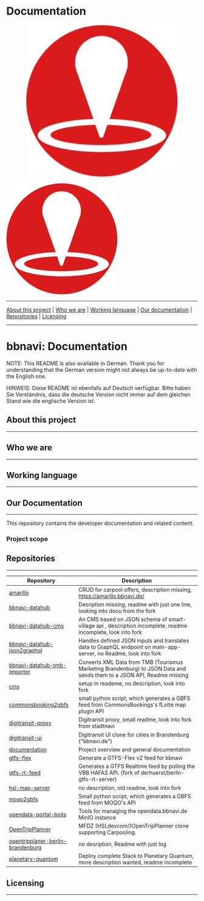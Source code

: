 # Documentation
<!-- markdownlint-disable MD041 -->
<p align="center">
 <a href="https://www.coronawarn.app/en/"><img src="./images/bb-navi-app-rund-rot_png.png" width="400"></a>
</p>

![Logo](./images/bb-navi-app-rund-rot_png.png)

_______

[About this project](#about-this-projectabout-this-project) | [Who we are](#who-we-arewho-we-are) | [Working language](#working-languageworking-language) | [Our  documentation](#our-documentation) | [Repositories](#repositories) | [Licensing](#licensing)

_______

# bbnavi: Documentation

NOTE: This README is also available in German. Thank you for understanding that the German version might not always be up-to-date with the English one.

HINWEIS: Diese README ist ebenfalls auf Deutsch verfügbar. Bitte haben Sie Verständnis, dass die deutsche Version nicht immer auf dem gleichen Stand wie die englische Version ist.

## About this project

---

## Who we are

_____

## Working language

___________________

## Our Documentation

____________________

This repository contains the developer documentation and related content.

### Project scope

## Repositories

_______________

| Repository | Description |
| ---------- | ----------- |
| [amarillo](https://github.com/bbnavi/amarillo) | CRUD for carpool offers, description missing, <https://amarillo.bbnavi.de/> |
| [bbnavi-datahub](https://github.com/bbnavi/bbnavi-datahub) | Desription missing, readme with just one line, looking into docu from the fork |
| [bbnavi-datahub-cms](https://github.com/bbnavi/bbnavi-datahub-cms) | An CMS based on JSON schema of smart-village api , description incomplete, readme incomplete, look into fork |
| [bbnavi-datahub-json2graphql](https://github.com/bbnavi/bbnavi-datahub-json2graphql) | Handles defined JSON inputs and translates data to GraphQL endpoint on main-app-server, no Readme, look into fork |
| [bbnavi-datahub-tmb-importer](https://github.com/bbnavi/bbnavi-datahub-tmb-importer) | Converts XML Data from TMB (Tourismus Marketing Brandenburg) to JSON Data and sends them to a JSON API, Readme missing |
| [cms](https://github.com/bbnavi/cms) | setup in reademe, no description, look into fork |
| [commonsbooking2gbfs](https://github.com/bbnavi/commonsbooking2gbfs) | small python script, which generates a GBFS feed from CommonsBookings's fLotte map plugin API |
| [digitransit-proxy](https://github.com/bbnavi/digitransit-proxy) | Digitransit proxy, small readme, look into fork from stadtnavi |
| [digitransit-ui](https://github.com/bbnavi/digitransit-ui) | Digitransit UI clone for cities in Brandenburg ("bbnavi.de") |
| [documentation](https://github.com/bbnavi/documentation) | Project overview and general documentation |
| [gtfs-flex](https://github.com/bbnavi/gtfs-flex) | Generate a GTFS-Flex v2 feed for bbnavi |
| [gtfs-rt-feed](https://github.com/bbnavi/gtfs-rt-feed) | Generates a GTFS Realtime feed by polling the VBB HAFAS API. (fork of derhuerst/berlin-gtfs-rt-server) |
| [hsl-map-server](https://github.com/bbnavi/hsl-map-server) | no description, old readme, look into fork |
| [moqo2gbfs](https://github.com/bbnavi/moqo2gbfs) | Small python script, which generates a GBFS feed from MOQO's API |
| [opendata-portal-tools](https://github.com/bbnavi/opendata-portal-tools) | Tools for managing the opendata.bbnavi.de MinIO instance |
| [OpenTripPlanner](https://github.com/bbnavi/OpenTripPlanner) | MFDZ (HSLdevcom/)OpenTripPlanner clone supporting Carpooling. |
| [opentripplaner-berlin-brandenburg](https://github.com/bbnavi/opentripplaner-berlin-brandenburg) | no desription, Readme with just log|
| [planetary-quantum](https://github.com/bbnavi/planetary-quantum)| Deploy complete Stack to Planetary Quantum, more description wanted, readme incomplete |

## Licensing

____________
